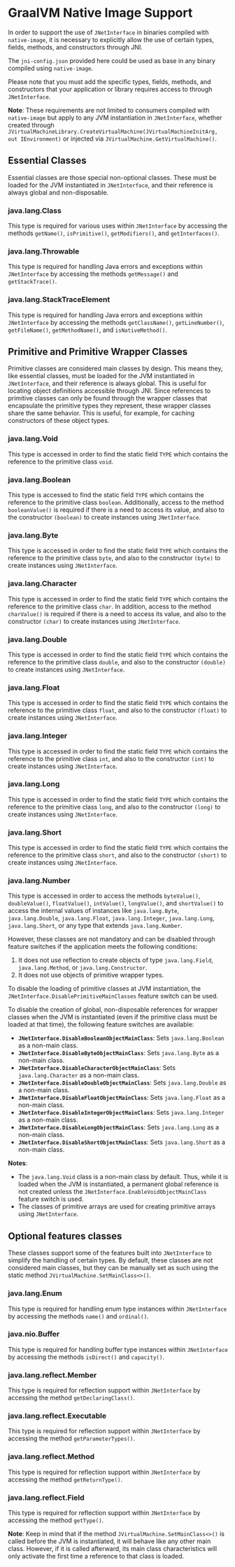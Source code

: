# GraalVM Native Image Support

In order to support the use of `JNetInterface` in binaries compiled with `native-image`,
it is necessary to explicitly allow the use of certain types, fields, methods, and constructors through JNI.

The `jni-config.json` provided here could be used as base in any binary compiled using `native-image`.

Please note that you must add the specific types, fields, methods, and constructors that your application or library
requires access to through `JNetInterface`.

**Note**: These requirements are not limited to consumers compiled with `native-image` but apply to any JVM
instantiation in `JNetInterface`, whether created through
`JVirtualMachineLibrary.CreateVirtualMachine(JVirtualMachineInitArg, out IEnvironment)` or injected via
`JVirtualMachine.GetVirtualMachine()`.

## Essential Classes

Essential classes are those special non-optional classes. These must be loaded for the JVM instantiated in
`JNetInterface`, and their reference is always global and non-disposable.

### java.lang.Class

This type is required for various uses within `JNetInterface` by accessing the methods `getName()`, `isPrimitive()`,
`getModifiers()`, and `getInterfaces()`.

### java.lang.Throwable

This type is required for handling Java errors and exceptions within `JNetInterface` by accessing the methods
`getMessage()` and `getStackTrace()`.

### java.lang.StackTraceElement

This type is required for handling Java errors and exceptions within `JNetInterface` by accessing the methods
`getClassName()`, `getLineNumber()`, `getFileName()`, `getMethodName()`, and `isNativeMethod()`.

## Primitive and Primitive Wrapper Classes

Primitive classes are considered main classes by design. This means they, like essential classes, must be loaded for the
JVM instantiated in `JNetInterface`, and their reference is always global. This is useful for locating object
definitions accessible through JNI.
Since references to primitive classes can only be found through the wrapper classes that encapsulate the primitive types
they represent, these wrapper classes share the same behavior. This is useful, for example, for caching constructors of
these object types.

### java.lang.Void

This type is accessed in order to find the static field `TYPE` which contains the reference to the primitive class
`void`.

### java.lang.Boolean

This type is accessed to find the static field `TYPE` which contains the reference to the primitive class `boolean`.
Additionally, access to the method `booleanValue()` is required if there is a need to access its value, and also to the
constructor `(boolean)` to create instances using `JNetInterface`.

### java.lang.Byte

This type is accessed in order to find the static field `TYPE` which contains the reference to the primitive class
`byte`, and also to the constructor `(byte)` to create instances using `JNetInterface`.

### java.lang.Character

This type is accessed in order to find the static field `TYPE` which contains the reference to the primitive class
`char`. In addition, access to the method `charValue()` is required if there is a need to access its value, and also to
the constructor `(char)` to create instances using `JNetInterface`.

### java.lang.Double

This type is accessed in order to find the static field `TYPE` which contains the reference to the primitive class
`double`, and also to the constructor `(double)` to create instances using `JNetInterface`.

### java.lang.Float

This type is accessed in order to find the static field `TYPE` which contains the reference to the primitive class
`float`, and also to the constructor `(float)` to create instances using `JNetInterface`.

### java.lang.Integer

This type is accessed in order to find the static field `TYPE` which contains the reference to the primitive class
`int`, and also to the constructor `(int)` to create instances using `JNetInterface`.

### java.lang.Long

This type is accessed in order to find the static field `TYPE` which contains the reference to the primitive class
`long`, and also to the constructor `(long)` to create instances using `JNetInterface`.

### java.lang.Short

This type is accessed in order to find the static field `TYPE` which contains the reference to the primitive class
`short`, and also to the constructor `(short)` to create instances using `JNetInterface`.

### java.lang.Number

This type is accessed in order to access the methods `byteValue()`, `doubleValue()`, `floatValue()`, `intValue()`,
`longValue()`, and `shortValue()` to access the internal values of instances like `java.lang.Byte`, `java.lang.Double`,
`java.lang.Float`, `java.lang.Integer`, `java.lang.Long`, `java.lang.Short`, or any type that extends
`java.lang.Number`.

However, these classes are not mandatory and can be disabled through feature switches if the application meets the
following conditions:

1. It does not use reflection to create objects of type `java.lang.Field`, `java.lang.Method`, or
   `java.lang.Constructor`.
2. It does not use objects of primitive wrapper types.

To disable the loading of primitive classes at JVM instantiation, the `JNetInterface.DisablePrimitiveMainClasses`
feature switch can be used.

To disable the creation of global, non-disposable references for wrapper classes when the JVM is instantiated (even if
the primitive class must be loaded at that time), the following feature switches are available:

- **`JNetInterface.DisableBooleanObjectMainClass`**: Sets `java.lang.Boolean` as a non-main class.
- **`JNetInterface.DisableByteObjectMainClass`**: Sets `java.lang.Byte` as a non-main class.
- **`JNetInterface.DisableCharacterObjectMainClass`**: Sets `java.lang.Character` as a non-main class.
- **`JNetInterface.DisableDoubleObjectMainClass`**: Sets `java.lang.Double` as a non-main class.
- **`JNetInterface.DisableFloatObjectMainClass`**: Sets `java.lang.Float` as a non-main class.
- **`JNetInterface.DisableIntegerObjectMainClass`**: Sets `java.lang.Integer` as a non-main class.
- **`JNetInterface.DisableLongObjectMainClass`**: Sets `java.lang.Long` as a non-main class.
- **`JNetInterface.DisableShortObjectMainClass`**: Sets `java.lang.Short` as a non-main class.

**Notes**:

* The `java.lang.Void` class is a non-main class by default. Thus, while it is loaded when the JVM is instantiated, a
  permanent global reference is not created unless the `JNetInterface.EnableVoidObjectMainClass` feature switch is used.
* The classes of primitive arrays are used for creating primitive arrays using `JNetInterface`.

## Optional features classes

These classes support some of the features built into `JNetInterface` to simplify the handling of certain types. By
default, these classes are not considered main classes, but they can be manually set as such using the static method
`JVirtualMachine.SetMainClass<>()`.

### java.lang.Enum

This type is required for handling enum type instances within `JNetInterface` by accessing the methods `name()` and
`ordinal()`.

### java.nio.Buffer

This type is required for handling buffer type instances within `JNetInterface` by accessing the methods `isDirect()`
and `capacity()`.

### java.lang.reflect.Member

This type is required for reflection support within `JNetInterface` by accessing the method `getDeclaringClass()`.

### java.lang.reflect.Executable

This type is required for reflection support within `JNetInterface` by accessing the method `getParameterTypes()`.

### java.lang.reflect.Method

This type is required for reflection support within `JNetInterface` by accessing the method `getReturnType()`.

### java.lang.reflect.Field

This type is required for reflection support within `JNetInterface` by accessing the method `getType()`.

**Note**: Keep in mind that if the method `JVirtualMachine.SetMainClass<>()` is called before the JVM is instantiated,
it will behave like any other main class. However, if it is called afterward, its main class characteristics will only
activate the first time a reference to that class is loaded.